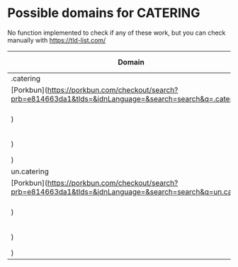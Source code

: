 # Possible domains for CATERING

No function implemented to check if any of these work, but you can check manually with https://tld-list.com/

| Domain | Porkbun | NameCheap | Google Domains |
|---|---|---|---|
| .catering | [Porkbun](https://porkbun.com/checkout/search?prb=e814663da1&tlds=&idnLanguage=&search=search&q=.catering) | [Namecheap](https://www.namecheap.com/domains/registration/results/?domain=.catering) | [Google](https://domains.google.com/registrar/search?searchTerm=.catering) |
| un.catering | [Porkbun](https://porkbun.com/checkout/search?prb=e814663da1&tlds=&idnLanguage=&search=search&q=un.catering) | [Namecheap](https://www.namecheap.com/domains/registration/results/?domain=un.catering) | [Google](https://domains.google.com/registrar/search?searchTerm=un.catering) |
